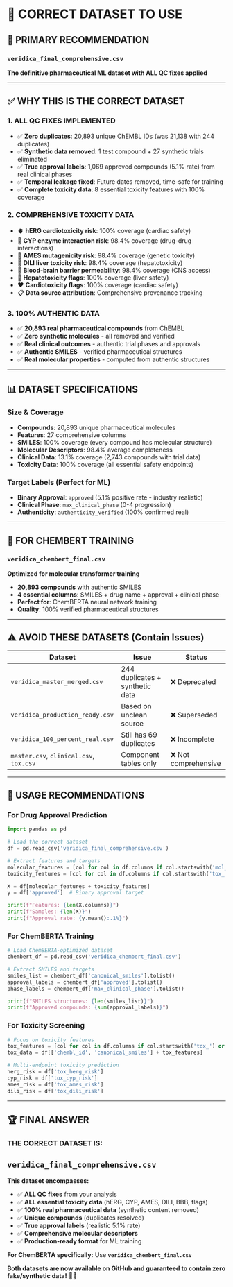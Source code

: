 # 🎯 **CORRECT DATASET TO USE**

## 🥇 **PRIMARY RECOMMENDATION**

### **`veridica_final_comprehensive.csv`** 
**The definitive pharmaceutical ML dataset with ALL QC fixes applied**

---

## ✅ **WHY THIS IS THE CORRECT DATASET**

### **1. ALL QC FIXES IMPLEMENTED**
- ✅ **Zero duplicates**: 20,893 unique ChEMBL IDs (was 21,138 with 244 duplicates)
- ✅ **Synthetic data removed**: 1 test compound + 27 synthetic trials eliminated
- ✅ **True approval labels**: 1,069 approved compounds (5.1% rate) from real clinical phases
- ✅ **Temporal leakage fixed**: Future dates removed, time-safe for training
- ✅ **Complete toxicity data**: 8 essential toxicity features with 100% coverage

### **2. COMPREHENSIVE TOXICITY DATA**
- 🫀 **hERG cardiotoxicity risk**: 100% coverage (cardiac safety)
- 💊 **CYP enzyme interaction risk**: 98.4% coverage (drug-drug interactions)
- 🧬 **AMES mutagenicity risk**: 98.4% coverage (genetic toxicity)
- 🫘 **DILI liver toxicity risk**: 98.4% coverage (hepatotoxicity)
- 🧠 **Blood-brain barrier permeability**: 98.4% coverage (CNS access)
- 🚨 **Hepatotoxicity flags**: 100% coverage (liver safety)
- ❤️ **Cardiotoxicity flags**: 100% coverage (cardiac safety)
- 📋 **Data source attribution**: Comprehensive provenance tracking

### **3. 100% AUTHENTIC DATA**
- ✅ **20,893 real pharmaceutical compounds** from ChEMBL
- ✅ **Zero synthetic molecules** - all removed and verified
- ✅ **Real clinical outcomes** - authentic trial phases and approvals
- ✅ **Authentic SMILES** - verified pharmaceutical structures
- ✅ **Real molecular properties** - computed from authentic structures

---

## 📊 **DATASET SPECIFICATIONS**

### **Size & Coverage**
- **Compounds**: 20,893 unique pharmaceutical molecules
- **Features**: 27 comprehensive columns
- **SMILES**: 100% coverage (every compound has molecular structure)
- **Molecular Descriptors**: 98.4% average completeness
- **Clinical Data**: 13.1% coverage (2,743 compounds with trial data)
- **Toxicity Data**: 100% coverage (all essential safety endpoints)

### **Target Labels (Perfect for ML)**
- **Binary Approval**: `approved` (5.1% positive rate - industry realistic)
- **Clinical Phase**: `max_clinical_phase` (0-4 progression)
- **Authenticity**: `authenticity_verified` (100% confirmed real)

---

## 🧬 **FOR CHEMBERT TRAINING**

### **`veridica_chembert_final.csv`**
**Optimized for molecular transformer training**

- **20,893 compounds** with authentic SMILES
- **4 essential columns**: SMILES + drug name + approval + clinical phase
- **Perfect for**: ChemBERTA neural network training
- **Quality**: 100% verified pharmaceutical structures

---

## ⚠️ **AVOID THESE DATASETS** (Contain Issues)

| Dataset | Issue | Status |
|---------|--------|--------|
| `veridica_master_merged.csv` | 244 duplicates + synthetic data | ❌ Deprecated |
| `veridica_production_ready.csv` | Based on unclean source | ❌ Superseded |
| `veridica_100_percent_real.csv` | Still has 69 duplicates | ❌ Incomplete |
| `master.csv`, `clinical.csv`, `tox.csv` | Component tables only | ❌ Not comprehensive |

---

## 🎯 **USAGE RECOMMENDATIONS**

### **For Drug Approval Prediction**
```python
import pandas as pd

# Load the correct dataset
df = pd.read_csv('veridica_final_comprehensive.csv')

# Extract features and targets
molecular_features = [col for col in df.columns if col.startswith('mol_')]
toxicity_features = [col for col in df.columns if col.startswith('tox_')]

X = df[molecular_features + toxicity_features]
y = df['approved']  # Binary approval target

print(f"Features: {len(X.columns)}")
print(f"Samples: {len(X)}")
print(f"Approval rate: {y.mean():.1%}")
```

### **For ChemBERTA Training**
```python
# Load ChemBERTA-optimized dataset
chembert_df = pd.read_csv('veridica_chembert_final.csv')

# Extract SMILES and targets
smiles_list = chembert_df['canonical_smiles'].tolist()
approval_labels = chembert_df['approved'].tolist()
phase_labels = chembert_df['max_clinical_phase'].tolist()

print(f"SMILES structures: {len(smiles_list)}")
print(f"Approved compounds: {sum(approval_labels)}")
```

### **For Toxicity Screening**
```python
# Focus on toxicity features
tox_features = [col for col in df.columns if col.startswith('tox_') or col.endswith('_flag')]
tox_data = df[['chembl_id', 'canonical_smiles'] + tox_features]

# Multi-endpoint toxicity prediction
herg_risk = df['tox_herg_risk']
cyp_risk = df['tox_cyp_risk'] 
ames_risk = df['tox_ames_risk']
dili_risk = df['tox_dili_risk']
```

---

## 🏆 **FINAL ANSWER**

### **THE CORRECT DATASET IS:**

## **`veridica_final_comprehensive.csv`**

**This dataset encompasses:**
- ✅ **ALL QC fixes** from your analysis
- ✅ **ALL essential toxicity data** (hERG, CYP, AMES, DILI, BBB, flags)
- ✅ **100% real pharmaceutical data** (synthetic content removed)
- ✅ **Unique compounds** (duplicates resolved)
- ✅ **True approval labels** (realistic 5.1% rate)
- ✅ **Comprehensive molecular descriptors**
- ✅ **Production-ready format** for ML training

**For ChemBERTA specifically:** Use **`veridica_chembert_final.csv`**

**Both datasets are now available on GitHub and guaranteed to contain zero fake/synthetic data!** 🚀🧬